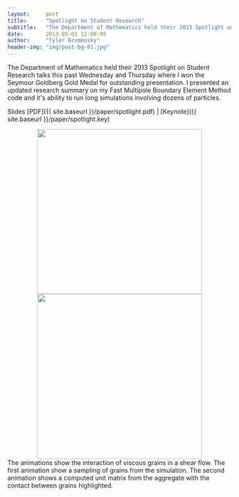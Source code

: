 ```yaml
---
layout:     post
title:      "Spotlight on Student Research"
subtitle:   "The Department of Mathematics held their 2013 Spotlight on Student Research talks this past Wednesday and Thursday where I won the Seymour Goldberg Gold Medal for outstanding presentation.  I presented an updated research summary on my Fast Multipole Boundary Element Method code and it's ability to run long simulations involving dozens of particles."
date:       2013-05-03 12:00:00
author:     "Tyler Drombosky"
header-img: "img/post-bg-01.jpg"
---
```


The Department of Mathematics held their 2013 Spotlight on Student Research talks this past Wednesday and Thursday where I won the Seymour Goldberg Gold Medal for outstanding presentation.  I presented an updated research summary on my Fast Multipole Boundary Element Method code and it's ability to run long simulations involving dozens of particles.

Slides [PDF]({{ site.baseurl }}/paper/spotlight.pdf) &#124; [Keynote]({{ site.baseurl }}/paper/spotlight.key)

<div style="text-align: center">
<div style="display: inline-block">
<img width="370" height="370" src="{{ site.baseurl }}/img/grain_matrix_shear.gif">
</div>
<div style="display: inline-block">
<img width="370" height="370" src="{{ site.baseurl }}/img/grain_matrix_shear_contact.gif">
</div>
</div>
<span class="caption">The animations show the interaction of viscous grains in a shear flow. The first animation show a sampling of grains from the simulation. The second animation shows a computed unit matrix from the aggregate with the contact between grains highlighted.</span>
